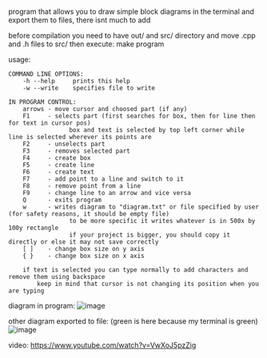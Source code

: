program that allows you to draw simple block diagrams in the terminal and export them to files, there isnt much to add 

before compilation you need to have out/ and src/ directory and move .cpp and .h files to src/
then execute: make program

usage:
```
COMMAND LINE OPTIONS:
    -h --help     prints this help
    -w --write    specifies file to write

IN PROGRAM CONTROL:
    arrows - move cursor and choosed part (if any)
    F1     - selects part (first searches for box, then for line then for text in cursor pos)
                 box and text is selected by top left corner while line is selected wherever its points are
    F2     - unselects part
    F3     - removes selected part
    F4     - create box
    F5     - create line
    F6     - create text
    F7     - add point to a line and switch to it
    F8     - remove point from a line
    F9     - change line to an arrow and vice versa
    Q      - exits program
    w      - writes diagram to "diagram.txt" or file specified by user (for safety reasons, it should be empty file)
                 to be more specific it writes whatever is in 500x by 100y rectangle
                 if your project is bigger, you should copy it directly or else it may not save correctly
    [ ]    - change box size on y axis
    { }    - change box size on x axis

    if text is selected you can type normally to add characters and remove them using backspace
        keep in mind that cursor is not changing its position when you are typing
```

diagram in program:
![image](https://user-images.githubusercontent.com/95301979/154369259-f9de3f5c-b6c6-44a1-92d1-399d3ae50b9b.png)


other diagram exported to file: (green is here because my terminal is green)
![image](https://user-images.githubusercontent.com/95301979/154369436-b7996eac-7793-4158-891e-b8c7029f5c2c.png)

video:
https://www.youtube.com/watch?v=VwXoJ5pzZig
